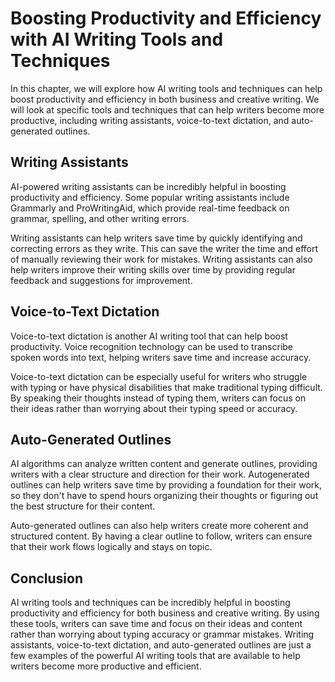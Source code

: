 Boosting Productivity and Efficiency with AI Writing Tools and Techniques
=============================================================================================================================================

In this chapter, we will explore how AI writing tools and techniques can help boost productivity and efficiency in both business and creative writing. We will look at specific tools and techniques that can help writers become more productive, including writing assistants, voice-to-text dictation, and auto-generated outlines.

Writing Assistants
------------------

AI-powered writing assistants can be incredibly helpful in boosting productivity and efficiency. Some popular writing assistants include Grammarly and ProWritingAid, which provide real-time feedback on grammar, spelling, and other writing errors.

Writing assistants can help writers save time by quickly identifying and correcting errors as they write. This can save the writer the time and effort of manually reviewing their work for mistakes. Writing assistants can also help writers improve their writing skills over time by providing regular feedback and suggestions for improvement.

Voice-to-Text Dictation
-----------------------

Voice-to-text dictation is another AI writing tool that can help boost productivity. Voice recognition technology can be used to transcribe spoken words into text, helping writers save time and increase accuracy.

Voice-to-text dictation can be especially useful for writers who struggle with typing or have physical disabilities that make traditional typing difficult. By speaking their thoughts instead of typing them, writers can focus on their ideas rather than worrying about their typing speed or accuracy.

Auto-Generated Outlines
-----------------------

AI algorithms can analyze written content and generate outlines, providing writers with a clear structure and direction for their work. Autogenerated outlines can help writers save time by providing a foundation for their work, so they don't have to spend hours organizing their thoughts or figuring out the best structure for their content.

Auto-generated outlines can also help writers create more coherent and structured content. By having a clear outline to follow, writers can ensure that their work flows logically and stays on topic.

Conclusion
----------

AI writing tools and techniques can be incredibly helpful in boosting productivity and efficiency for both business and creative writing. By using these tools, writers can save time and focus on their ideas and content rather than worrying about typing accuracy or grammar mistakes. Writing assistants, voice-to-text dictation, and auto-generated outlines are just a few examples of the powerful AI writing tools that are available to help writers become more productive and efficient.
